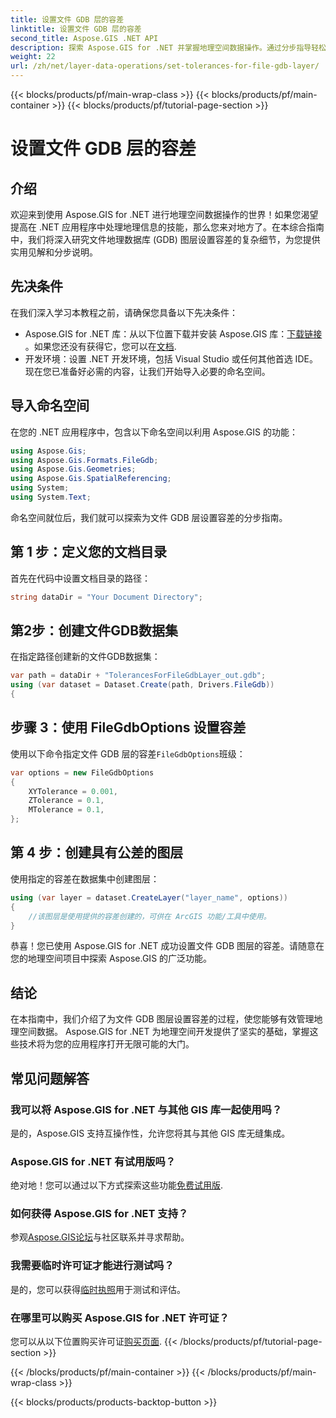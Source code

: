 ```yaml
---
title: 设置文件 GDB 层的容差
linktitle: 设置文件 GDB 层的容差
second_title: Aspose.GIS .NET API
description: 探索 Aspose.GIS for .NET 并掌握地理空间数据操作。通过分步指导轻松设置公差。增强您的 .NET 应用程序。
weight: 22
url: /zh/net/layer-data-operations/set-tolerances-for-file-gdb-layer/
---
```


{{< blocks/products/pf/main-wrap-class >}}
{{< blocks/products/pf/main-container >}}
{{< blocks/products/pf/tutorial-page-section >}}

# 设置文件 GDB 层的容差

## 介绍
欢迎来到使用 Aspose.GIS for .NET 进行地理空间数据操作的世界！如果您渴望提高在 .NET 应用程序中处理地理信息的技能，那么您来对地方了。在本综合指南中，我们将深入研究文件地理数据库 (GDB) 图层设置容差的复杂细节，为您提供实用见解和分步说明。
## 先决条件
在我们深入学习本教程之前，请确保您具备以下先决条件：
-  Aspose.GIS for .NET 库：从以下位置下载并安装 Aspose.GIS 库：[下载链接](https://releases.aspose.com/gis/net/) 。如果您还没有获得它，您可以在[文档](https://reference.aspose.com/gis/net/).
- 开发环境：设置 .NET 开发环境，包括 Visual Studio 或任何其他首选 IDE。
现在您已准备好必需的内容，让我们开始导入必要的命名空间。
## 导入命名空间
在您的 .NET 应用程序中，包含以下命名空间以利用 Aspose.GIS 的功能：
```csharp
using Aspose.Gis;
using Aspose.Gis.Formats.FileGdb;
using Aspose.Gis.Geometries;
using Aspose.Gis.SpatialReferencing;
using System;
using System.Text;
```
命名空间就位后，我们就可以探索为文件 GDB 层设置容差的分步指南。
## 第 1 步：定义您的文档目录
首先在代码中设置文档目录的路径：
```csharp
string dataDir = "Your Document Directory";
```
## 第2步：创建文件GDB数据集
在指定路径创建新的文件GDB数据集：
```csharp
var path = dataDir + "TolerancesForFileGdbLayer_out.gdb";
using (var dataset = Dataset.Create(path, Drivers.FileGdb))
{
```
## 步骤 3：使用 FileGdbOptions 设置容差
使用以下命令指定文件 GDB 层的容差`FileGdbOptions`班级：
```csharp
var options = new FileGdbOptions
{
    XYTolerance = 0.001,
    ZTolerance = 0.1,
    MTolerance = 0.1,
};
```
## 第 4 步：创建具有公差的图层
使用指定的容差在数据集中创建图层：
```csharp
using (var layer = dataset.CreateLayer("layer_name", options))
{
    //该图层是使用提供的容差创建的，可供在 ArcGIS 功能/工具中使用。
}
```
恭喜！您已使用 Aspose.GIS for .NET 成功设置文件 GDB 图层的容差。请随意在您的地理空间项目中探索 Aspose.GIS 的广泛功能。
## 结论
在本指南中，我们介绍了为文件 GDB 图层设置容差的过程，使您能够有效管理地理空间数据。 Aspose.GIS for .NET 为地理空间开发提供了坚实的基础，掌握这些技术将为您的应用程序打开无限可能的大门。
## 常见问题解答
### 我可以将 Aspose.GIS for .NET 与其他 GIS 库一起使用吗？
是的，Aspose.GIS 支持互操作性，允许您将其与其他 GIS 库无缝集成。
### Aspose.GIS for .NET 有试用版吗？
绝对地！您可以通过以下方式探索这些功能[免费试用版](https://releases.aspose.com/).
### 如何获得 Aspose.GIS for .NET 支持？
参观[Aspose.GIS论坛](https://forum.aspose.com/c/gis/33)与社区联系并寻求帮助。
### 我需要临时许可证才能进行测试吗？
是的，您可以获得[临时执照](https://purchase.aspose.com/temporary-license/)用于测试和评估。
### 在哪里可以购买 Aspose.GIS for .NET 许可证？
您可以从以下位置购买许可证[购买页面](https://purchase.aspose.com/buy).
{{< /blocks/products/pf/tutorial-page-section >}}

{{< /blocks/products/pf/main-container >}}
{{< /blocks/products/pf/main-wrap-class >}}

{{< blocks/products/products-backtop-button >}}
